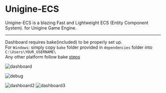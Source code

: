 # Unigine-ECS
Unigine-ECS is a blazing Fast and Lightweight ECS (Entity Component System). for Unigine Game Engine. 
<br>

---
Dashboard requires bake(included) to be properly set up. 
<br>
For ``Windows``: simply copy ``bake`` folder provided in ``dependencies`` folder into ``C:\Users\YOUR_USERNAME\``
<br>
Any other platform follow bake [steps](https://github.com/SanderMertens/bake)

![dashboard](img/Dashboard.gif)

![debug](https://i.imgur.com/jVNllvn.png)

![dashboard2](https://i.imgur.com/tAyffpk.png)
![dashboard3](https://i.imgur.com/Fi06cys.png)